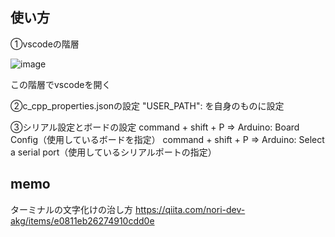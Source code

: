 ## 使い方
①vscodeの階層




![image](https://user-images.githubusercontent.com/58362633/100183144-94189f80-2f21-11eb-829a-b9a547e7d408.png)

この階層でvscodeを開く

②c_cpp_properties.jsonの設定
"USER_PATH": を自身のものに設定

③シリアル設定とボードの設定
command + shift + P => Arduino: Board Config（使用しているボードを指定）
command + shift + P => Arduino: Select a serial port（使用しているシリアルポートの指定）

## memo
ターミナルの文字化けの治し方
https://qiita.com/nori-dev-akg/items/e0811eb26274910cdd0e
